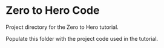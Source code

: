 # Zero to Hero Code

Project directory for the Zero to Hero tutorial.

Populate this folder with the project code used in the tutorial.

